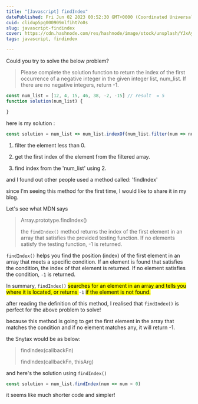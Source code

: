 ```yaml
---
title: "[Javascript] findIndex"
datePublished: Fri Jun 02 2023 00:52:30 GMT+0000 (Coordinated Universal Time)
cuid: clidup5pg000909mlfiht7o0s
slug: javascript-findindex
cover: https://cdn.hashnode.com/res/hashnode/image/stock/unsplash/YJxAy2p_ZJ4/upload/1a0daf339df244ae0cd5af1c9d58b412.jpeg
tags: javascript, findindex

---
```


Could you try to solve the below problem?

> Please complete the solution function to return the index of the first occurrence of a negative integer in the given integer list, num\_list. If there are no negative integers, return -1.

```javascript
const num_list = [12, 4, 15, 46, 38, -2, -15] // result  = 5
function solution(num_list) {

}
```

here is my solution :

```javascript
const solution = num_list => num_list.indexOf(num_list.filter(num => num<0)[0])
```

1. filter the element less than 0.
    
2. get the first index of the element from the filtered array.
    
3. find index from the 'num\_list' using 2.
    

and I found out other people used a method called: 'findIndex'

since I'm seeing this method for the first time, I would like to share it in my blog.

Let's see what MDN says

> Array.prototype.findIndex()
> 
> the `findIndex()` method returns the index of the first element in an array that satisfies the provided testing function. If no elements satisfy the testing function, -1 is returned.

`findIndex()` helps you find the position (index) of the first element in an array that meets a specific condition. If an element is found that satisfies the condition, the index of that element is returned. If no element satisfies the condition, `-1` is returned.

In summary, `findIndex()` <mark> searches for an element in an array and tells you where it is located, or returns </mark> `-1` <mark> if the element is not found.</mark>

after reading the definition of this method, I realised that `findIndex()` is perfect for the above problem to solve!

because this method is going to get the first element in the array that matches the condition and if no element matches any, it will return -1.

the Snytax would be as below:

> findIndex(callbackFn)
> 
> findIndex(callbackFn, thisArg)

and here's the solution using `findIndex()`

```javascript
const solution = num_list.findIndex(num => num < 0)
```

it seems like much shorter code and simpler!